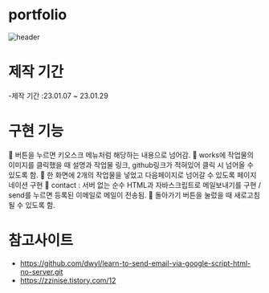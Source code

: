 # portfolio
![header](https://user-images.githubusercontent.com/102526230/215325354-b4d0cc34-8cf3-40a2-a75f-501139f5fbae.png)

# 제작 기간


-제작 기간 :23.01.07 ~ 23.01.29

# 구현 기능

📌 버튼을 누르면 키오스크 메뉴처럼 해당하는 내용으로 넘어감.
📌 works에 작업물의 이미지를 클릭했을 때 설명과 작업물 링크, github링크가 적혀있어 클릭 시 넘어올 수 있도록 함.
📌 한 화면에 2개의 작업물을 넣었고 다음페이지로 넘어갈 수 있도록 페이지네이션 구현
📌 contact : 서버 없는 순수 HTML과 자바스크립트로 메일보내기를 구현 / send를 누르면 등록된 이메일로 메일이 전송됨.
📌 돌아가기 버튼을 눌렀을 때 새로고침 될 수 있도록 함.

# 참고사이트


- https://github.com/dwyl/learn-to-send-email-via-google-script-html-no-server.git
- https://zzinise.tistory.com/12
